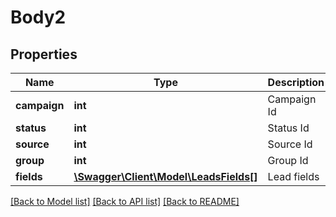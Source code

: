 # Body2

## Properties
Name | Type | Description | Notes
------------ | ------------- | ------------- | -------------
**campaign** | **int** | Campaign Id | [optional] 
**status** | **int** | Status Id | [optional] 
**source** | **int** | Source Id | [optional] 
**group** | **int** | Group Id | [optional] 
**fields** | [**\Swagger\Client\Model\LeadsFields[]**](LeadsFields.md) | Lead fields | [optional] 

[[Back to Model list]](../../README.md#documentation-for-models) [[Back to API list]](../../README.md#documentation-for-api-endpoints) [[Back to README]](../../README.md)

